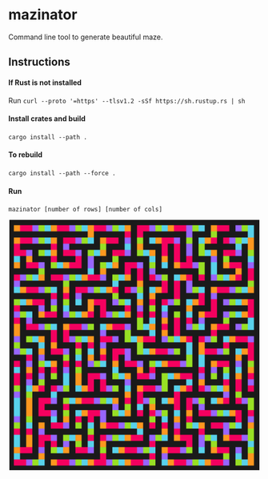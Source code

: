 # mazinator
Command line tool to generate beautiful maze.

## Instructions

#### If Rust is not installed
Run `curl --proto '=https' --tlsv1.2 -sSf https://sh.rustup.rs | sh`

#### Install crates and build
`cargo install --path .`

#### To rebuild
`cargo install --path --force .`

#### Run
`mazinator [number of rows] [number of cols]`

<p align="center">
<img src="https://github.com/Vui-Chee/mazinator/blob/master/assets/maze-image-dark.png" height="500"/>
</p>
